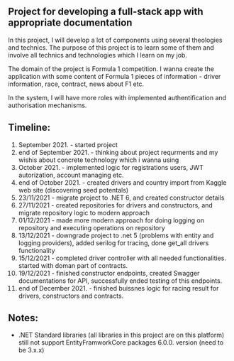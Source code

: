 

Project for developing a full-stack app with appropriate documentation
------------------------------------------------------------------------------------------------------------------------

In this project, I will develop a lot of components using several theologies and technics. The purpose of this project is to learn some of them and involve all technics and technologies which I learn on my job.

The domain of the project is Formula 1 competition. I wanna create the application with some content of Formula 1 pieces of information - driver information, race, contract, news about F1 etc.

In the system, I will have more roles with implemented authentification and authorisation mechanisms.


Timeline:
------------------------------------------------------------------------------------------------------------------------
1.	September 2021. - started project 
2.	end of September 2021. - thinking about project requrments and my wishis about concrete technology which i wanna using
3.	October 2021. - implemented logic for registrations users, JWT autorization, account managing etc.
4.	end of October 2021. - created drivers and country import from Kaggle web site (discovering seed potentals)
5.	23/11/2021 - migrate project to .NET 6, and created constructor details
6.	27/11/2021 - created repositories for drivers and constructors, and migrate repository logic to modern approach
7.	01/12/2021 - made more modern approach for doing logging on repository and executing operations on repository
8.	13/12/2021 - downgrade project to .net 5 (problems with entity and logging providers), added serilog for tracing, done get_all drivers functionality
9.	15/12/2021 - completed driver controller with all needed functionalities. started with doman part of contracts.
10.	19/12/2021 - finished constructor endpoints, created Swagger documentations for API, successfully ended testing of this endpoints.
11.	end of December 2021. - finished buissnes logic for racing result for drivers, constructors and contracts.


Notes:
------------------------------------------------------------------------------------------------------------------------
* .NET Standard libraries (all libraries in this project are on this platform) still not support EntityFramworkCore packages 6.0.0. version (need to be 3.x.x)
